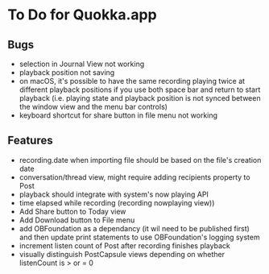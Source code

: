 #  To Do for Quokka.app

## Bugs

* selection in Journal View not working
* playback position not saving
* on macOS, it's possible to have the same recording playing twice at different playback positions if you use both space bar and return to start playback (i.e. playing state and playback position is not synced between the window view and the menu bar controls)
* keyboard shortcut for share button in file menu not working

## Features

* recording.date when importing file should be based on the file's creation date
* conversation/thread view, might require adding recipients property to Post
* playback should integrate with system's now playing API
* time elapsed while recording (recording nowplaying view))
* Add Share button to Today view
* Add Download button to File menu
* add OBFoundation as a dependancy (it wil need to be published first) and then update print statements to use OBFoundation's logging system
* increment listen count of Post after recording finishes playback
* visually distinguish PostCapsule views depending on whether listenCount is > or = 0
